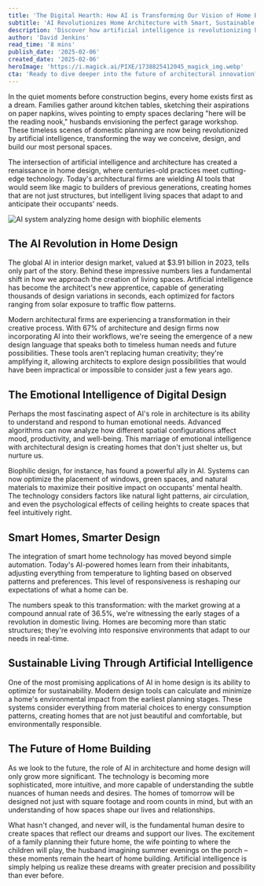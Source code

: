 ```yaml
---
title: 'The Digital Hearth: How AI is Transforming Our Vision of Home Building and Design'
subtitle: 'AI Revolutionizes Home Architecture with Smart, Sustainable Design'
description: 'Discover how artificial intelligence is revolutionizing home design and architecture, from emotional intelligence in spatial planning to sustainable building practices. Learn how AI tools are transforming the way we conceive and create living spaces, making homes more adaptive, sustainable, and attuned to human needs than ever before.'
author: 'David Jenkins'
read_time: '8 mins'
publish_date: '2025-02-06'
created_date: '2025-02-06'
heroImage: 'https://i.magick.ai/PIXE/1738825412045_magick_img.webp'
cta: 'Ready to dive deeper into the future of architectural innovation? Follow us on LinkedIn at MagickAI to join the conversation about AI\'s transformative impact on home design and architecture.'
---
```


In the quiet moments before construction begins, every home exists first as a dream. Families gather around kitchen tables, sketching their aspirations on paper napkins, wives pointing to empty spaces declaring "here will be the reading nook," husbands envisioning the perfect garage workshop. These timeless scenes of domestic planning are now being revolutionized by artificial intelligence, transforming the way we conceive, design, and build our most personal spaces.

The intersection of artificial intelligence and architecture has created a renaissance in home design, where centuries-old practices meet cutting-edge technology. Today's architectural firms are wielding AI tools that would seem like magic to builders of previous generations, creating homes that are not just structures, but intelligent living spaces that adapt to and anticipate their occupants' needs.

<img src="https://i.magick.ai/PIXE/1738825412049_magick_img.webp" alt="AI system analyzing home design with biophilic elements" />

## The AI Revolution in Home Design

The global AI in interior design market, valued at $3.91 billion in 2023, tells only part of the story. Behind these impressive numbers lies a fundamental shift in how we approach the creation of living spaces. Artificial intelligence has become the architect's new apprentice, capable of generating thousands of design variations in seconds, each optimized for factors ranging from solar exposure to traffic flow patterns.

Modern architectural firms are experiencing a transformation in their creative process. With 67% of architecture and design firms now incorporating AI into their workflows, we're seeing the emergence of a new design language that speaks both to timeless human needs and future possibilities. These tools aren't replacing human creativity; they're amplifying it, allowing architects to explore design possibilities that would have been impractical or impossible to consider just a few years ago.

## The Emotional Intelligence of Digital Design

Perhaps the most fascinating aspect of AI's role in architecture is its ability to understand and respond to human emotional needs. Advanced algorithms can now analyze how different spatial configurations affect mood, productivity, and well-being. This marriage of emotional intelligence with architectural design is creating homes that don't just shelter us, but nurture us.

Biophilic design, for instance, has found a powerful ally in AI. Systems can now optimize the placement of windows, green spaces, and natural materials to maximize their positive impact on occupants' mental health. The technology considers factors like natural light patterns, air circulation, and even the psychological effects of ceiling heights to create spaces that feel intuitively right.

## Smart Homes, Smarter Design

The integration of smart home technology has moved beyond simple automation. Today's AI-powered homes learn from their inhabitants, adjusting everything from temperature to lighting based on observed patterns and preferences. This level of responsiveness is reshaping our expectations of what a home can be.

The numbers speak to this transformation: with the market growing at a compound annual rate of 36.5%, we're witnessing the early stages of a revolution in domestic living. Homes are becoming more than static structures; they're evolving into responsive environments that adapt to our needs in real-time.

## Sustainable Living Through Artificial Intelligence

One of the most promising applications of AI in home design is its ability to optimize for sustainability. Modern design tools can calculate and minimize a home's environmental impact from the earliest planning stages. These systems consider everything from material choices to energy consumption patterns, creating homes that are not just beautiful and comfortable, but environmentally responsible.

## The Future of Home Building

As we look to the future, the role of AI in architecture and home design will only grow more significant. The technology is becoming more sophisticated, more intuitive, and more capable of understanding the subtle nuances of human needs and desires. The homes of tomorrow will be designed not just with square footage and room counts in mind, but with an understanding of how spaces shape our lives and relationships.

What hasn't changed, and never will, is the fundamental human desire to create spaces that reflect our dreams and support our lives. The excitement of a family planning their future home, the wife pointing to where the children will play, the husband imagining summer evenings on the porch – these moments remain the heart of home building. Artificial intelligence is simply helping us realize these dreams with greater precision and possibility than ever before.